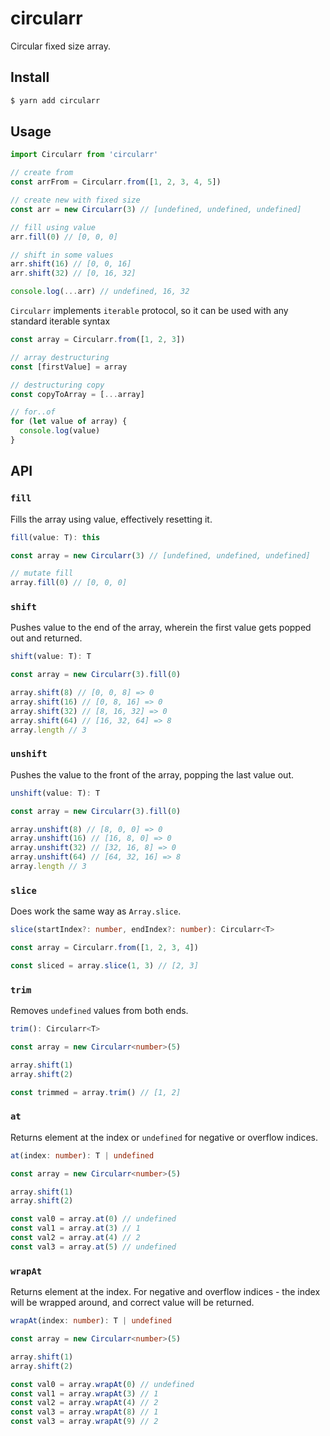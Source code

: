 # circularr

Circular fixed size array.

## Install

```sh
$ yarn add circularr
```

## Usage

```ts
import Circularr from 'circularr'

// create from
const arrFrom = Circularr.from([1, 2, 3, 4, 5])

// create new with fixed size
const arr = new Circularr(3) // [undefined, undefined, undefined]

// fill using value
arr.fill(0) // [0, 0, 0]

// shift in some values
arr.shift(16) // [0, 0, 16]
arr.shift(32) // [0, 16, 32]

console.log(...arr) // undefined, 16, 32 
```

`Circularr` implements `iterable` protocol, so it can be used with any standard iterable syntax

```ts
const array = Circularr.from([1, 2, 3])

// array destructuring
const [firstValue] = array

// destructuring copy
const copyToArray = [...array]

// for..of
for (let value of array) {
  console.log(value)
}
```

## API

### `fill`

Fills the array using value, effectively resetting it.

```ts
fill(value: T): this
```

```ts
const array = new Circularr(3) // [undefined, undefined, undefined]

// mutate fill
array.fill(0) // [0, 0, 0]
```

### `shift`

Pushes value to the end of the array, wherein the first value gets popped out and returned.

```ts
shift(value: T): T
```

```ts
const array = new Circularr(3).fill(0)

array.shift(8) // [0, 0, 8] => 0
array.shift(16) // [0, 8, 16] => 0
array.shift(32) // [8, 16, 32] => 0
array.shift(64) // [16, 32, 64] => 8
array.length // 3
```

### `unshift`

Pushes the value to the front of the array, popping the last value out.

```ts
unshift(value: T): T
```

```ts
const array = new Circularr(3).fill(0)

array.unshift(8) // [8, 0, 0] => 0
array.unshift(16) // [16, 8, 0] => 0
array.unshift(32) // [32, 16, 8] => 0
array.unshift(64) // [64, 32, 16] => 8
array.length // 3
```

### `slice`

Does work the same way as `Array.slice`.

```ts
slice(startIndex?: number, endIndex?: number): Circularr<T>
```

```ts
const array = Circularr.from([1, 2, 3, 4])

const sliced = array.slice(1, 3) // [2, 3]
```

### `trim`

Removes `undefined` values from both ends.

```ts
trim(): Circularr<T>
```

```ts
const array = new Circularr<number>(5)

array.shift(1)
array.shift(2)

const trimmed = array.trim() // [1, 2]
```

### `at`

Returns element at the index or `undefined` for negative or overflow indices.

```ts
at(index: number): T | undefined
```

```ts
const array = new Circularr<number>(5)

array.shift(1)
array.shift(2)

const val0 = array.at(0) // undefined
const val1 = array.at(3) // 1
const val2 = array.at(4) // 2
const val3 = array.at(5) // undefined
```

### `wrapAt`

Returns element at the index. For negative and overflow indices - the index will be wrapped around, and correct value will be returned.

```ts
wrapAt(index: number): T | undefined
```

```ts
const array = new Circularr<number>(5)

array.shift(1)
array.shift(2)

const val0 = array.wrapAt(0) // undefined
const val1 = array.wrapAt(3) // 1
const val2 = array.wrapAt(4) // 2
const val3 = array.wrapAt(8) // 1
const val3 = array.wrapAt(9) // 2
```
